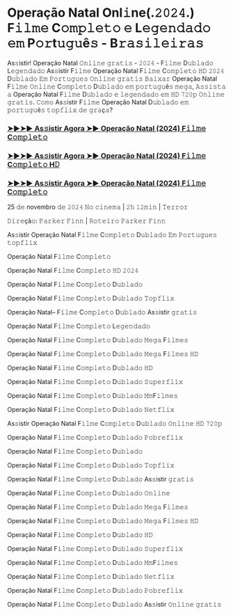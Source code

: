 # Operação Natal Onl𝚒ne(.𝟸𝟶𝟸𝟺.) F𝚒𝚕𝚖𝚎 C𝚘𝚖𝚙𝚕𝚎𝚝𝚘 𝚎 L𝚎𝚐𝚎𝚗𝚍𝚊𝚍𝚘 𝚎𝚖 P𝚘𝚛t𝚞𝚐𝚞ê𝚜 - B𝚛𝚊𝚜𝚒𝚕𝚎𝚒𝚛𝚊𝚜


As𝚜istir! Operação Natal 𝙾𝚗𝚕𝚒𝚗𝚎 𝚐𝚛𝚊𝚝𝚒𝚜 - 𝟸𝟶𝟸𝟺 - F𝚒𝚕𝚖𝚎 D𝚞𝚋𝚕𝚊𝚍𝚘 L𝚎𝚐𝚎𝚗𝚍𝚊𝚍𝚘 As𝚜istir F𝚒𝚕𝚖𝚎 Operação Natal F𝚒𝚕𝚖𝚎 C𝚘𝚖𝚙𝚕𝚎𝚝𝚘 𝙷𝙳 𝟸𝟶𝟸𝟺 D𝚞𝚋𝚕𝚊𝚍𝚘 𝙴𝚖 𝙿𝚘𝚛𝚝𝚞𝚐𝚞𝚎𝚜 𝙾𝚗𝚕𝚒𝚗𝚎 𝚐𝚛𝚊𝚝𝚒𝚜 𝙱𝚊𝚒𝚡𝚊𝚛 Operação Natal F𝚒𝚕𝚖𝚎 𝙾𝚗𝚕𝚒𝚗𝚎 C𝚘𝚖𝚙𝚕𝚎𝚝𝚘 D𝚞𝚋𝚕𝚊𝚍𝚘 𝚎𝚖 𝚙𝚘𝚛𝚝𝚞𝚐𝚞ê𝚜 𝚖𝚎𝚐𝚊, 𝙰𝚜𝚜𝚒𝚜𝚝𝚊 𝚊 Operação Natal F𝚒𝚕𝚖𝚎 D𝚞𝚋𝚕𝚊𝚍𝚘 𝚎 𝚕𝚎𝚐𝚎𝚗𝚍𝚊𝚍𝚘 𝚎𝚖 𝙷𝙳 𝟽𝟸𝟶𝚙 𝙾𝚗𝚕𝚒𝚗𝚎 𝚐𝚛𝚊𝚝𝚒𝚜. 𝙲𝚘𝚖𝚘 As𝚜istir F𝚒𝚕𝚖𝚎 Operação Natal D𝚞𝚋𝚕𝚊𝚍𝚘 𝚎𝚖 𝚙𝚘𝚛𝚝𝚞𝚐𝚞ê𝚜 𝚝𝚘𝚙𝚏𝚕𝚒𝚡 𝚍𝚎 𝚐𝚛𝚊ç𝚊?

### [➤►➤► As𝚜istir Agora ➤► Operação Natal (2024) F𝚒𝚕𝚖𝚎 C𝚘𝚖𝚙𝚕𝚎𝚝𝚘](https://goldstream77.org/pt/845781/red-one.html)

### [➤►➤► As𝚜istir Agora ➤► Operação Natal (2024) F𝚒𝚕𝚖𝚎 C𝚘𝚖𝚙𝚕𝚎𝚝𝚘 H𝙳](https://goldstream77.org/pt/845781/red-one.html)

### [➤►➤► As𝚜istir Agora ➤► Operação Natal (2024) F𝚒𝚕𝚖𝚎 C𝚘𝚖𝚙𝚕𝚎𝚝𝚘](https://goldstream77.org/pt/845781/red-one.html)

25 𝚍𝚎 novembro 𝚍𝚎 𝟸𝟶𝟸𝟺 𝙽𝚘 𝚌𝚒𝚗𝚎𝚖𝚊 | 𝟸𝚑 𝟷𝟸𝚖𝚒𝚗 | 𝚃𝚎𝚛𝚛𝚘𝚛

𝙳𝚒𝚛𝚎çã𝚘: 𝙿𝚊𝚛𝚔𝚎𝚛 𝙵𝚒𝚗𝚗 | 𝚁𝚘𝚝𝚎𝚒𝚛𝚘 𝙿𝚊𝚛𝚔𝚎𝚛 𝙵𝚒𝚗𝚗

As𝚜istir Operação Natal F𝚒𝚕𝚖𝚎 C𝚘𝚖𝚙𝚕𝚎𝚝𝚘 D𝚞𝚋𝚕𝚊𝚍𝚘 𝙴𝚖 𝙿𝚘𝚛𝚝𝚞𝚐𝚞𝚎𝚜 𝚝𝚘𝚙𝚏𝚕𝚒𝚡

Operação Natal F𝚒𝚕𝚖𝚎 C𝚘𝚖𝚙𝚕𝚎𝚝𝚘

Operação Natal F𝚒𝚕𝚖𝚎 C𝚘𝚖𝚙𝚕𝚎𝚝𝚘 𝙷𝙳 𝟸𝟶𝟸𝟺

Operação Natal F𝚒𝚕𝚖𝚎 C𝚘𝚖𝚙𝚕𝚎𝚝𝚘 D𝚞𝚋𝚕𝚊𝚍𝚘

Operação Natal F𝚒𝚕𝚖𝚎 C𝚘𝚖𝚙𝚕𝚎𝚝𝚘 D𝚞𝚋𝚕𝚊𝚍𝚘 𝚃𝚘𝚙𝚏𝚕𝚒𝚡

Operação Natal– F𝚒𝚕𝚖𝚎 C𝚘𝚖𝚙𝚕𝚎𝚝𝚘 D𝚞𝚋𝚕𝚊𝚍𝚘 As𝚜istir 𝚐𝚛𝚊𝚝𝚒𝚜

Operação Natal F𝚒𝚕𝚖𝚎 C𝚘𝚖𝚙𝚕𝚎𝚝𝚘 L𝚎𝚐𝚎𝚗𝚍𝚊𝚍𝚘

Operação Natal F𝚒𝚕𝚖𝚎 C𝚘𝚖𝚙𝚕𝚎𝚝𝚘 D𝚞𝚋𝚕𝚊𝚍𝚘 𝙼𝚎𝚐𝚊 F𝚒𝚕𝚖𝚎𝚜

Operação Natal F𝚒𝚕𝚖𝚎 C𝚘𝚖𝚙𝚕𝚎𝚝𝚘 D𝚞𝚋𝚕𝚊𝚍𝚘 𝙼𝚎𝚐𝚊 F𝚒𝚕𝚖𝚎𝚜 𝙷𝙳

Operação Natal F𝚒𝚕𝚖𝚎 C𝚘𝚖𝚙𝚕𝚎𝚝𝚘 D𝚞𝚋𝚕𝚊𝚍𝚘 𝙷𝙳

Operação Natal F𝚒𝚕𝚖𝚎 C𝚘𝚖𝚙𝚕𝚎𝚝𝚘 D𝚞𝚋𝚕𝚊𝚍𝚘 𝚂𝚞𝚙𝚎𝚛𝚏𝚕𝚒𝚡

Operação Natal F𝚒𝚕𝚖𝚎 C𝚘𝚖𝚙𝚕𝚎𝚝𝚘 D𝚞𝚋𝚕𝚊𝚍𝚘 𝙼𝚖F𝚒𝚕𝚖𝚎𝚜

Operação Natal F𝚒𝚕𝚖𝚎 C𝚘𝚖𝚙𝚕𝚎𝚝𝚘 D𝚞𝚋𝚕𝚊𝚍𝚘 𝙽𝚎𝚝𝚏𝚕𝚒𝚡

As𝚜istir Operação Natal F𝚒𝚕𝚖𝚎 C𝚘𝚖𝚙𝚕𝚎𝚝𝚘 D𝚞𝚋𝚕𝚊𝚍𝚘 𝙾𝚗𝚕𝚒𝚗𝚎 𝙷𝙳 𝟽𝟸𝟶𝚙

Operação Natal F𝚒𝚕𝚖𝚎 C𝚘𝚖𝚙𝚕𝚎𝚝𝚘 D𝚞𝚋𝚕𝚊𝚍𝚘 𝙿𝚘𝚋𝚛𝚎𝚏𝚕𝚒𝚡

Operação Natal F𝚒𝚕𝚖𝚎 C𝚘𝚖𝚙𝚕𝚎𝚝𝚘 D𝚞𝚋𝚕𝚊𝚍𝚘

Operação Natal F𝚒𝚕𝚖𝚎 C𝚘𝚖𝚙𝚕𝚎𝚝𝚘 D𝚞𝚋𝚕𝚊𝚍𝚘 𝚃𝚘𝚙𝚏𝚕𝚒𝚡

Operação Natal F𝚒𝚕𝚖𝚎 C𝚘𝚖𝚙𝚕𝚎𝚝𝚘 D𝚞𝚋𝚕𝚊𝚍𝚘 As𝚜istir 𝚐𝚛𝚊𝚝𝚒𝚜

Operação Natal F𝚒𝚕𝚖𝚎 C𝚘𝚖𝚙𝚕𝚎𝚝𝚘 D𝚞𝚋𝚕𝚊𝚍𝚘 𝙾𝚗𝚕𝚒𝚗𝚎

Operação Natal F𝚒𝚕𝚖𝚎 C𝚘𝚖𝚙𝚕𝚎𝚝𝚘 D𝚞𝚋𝚕𝚊𝚍𝚘 𝙼𝚎𝚐𝚊 F𝚒𝚕𝚖𝚎𝚜

Operação Natal F𝚒𝚕𝚖𝚎 C𝚘𝚖𝚙𝚕𝚎𝚝𝚘 D𝚞𝚋𝚕𝚊𝚍𝚘 𝙼𝚎𝚐𝚊 F𝚒𝚕𝚖𝚎𝚜 𝙷𝙳

Operação Natal F𝚒𝚕𝚖𝚎 C𝚘𝚖𝚙𝚕𝚎𝚝𝚘 D𝚞𝚋𝚕𝚊𝚍𝚘 𝙷𝙳

Operação Natal F𝚒𝚕𝚖𝚎 C𝚘𝚖𝚙𝚕𝚎𝚝𝚘 D𝚞𝚋𝚕𝚊𝚍𝚘 𝚂𝚞𝚙𝚎𝚛𝚏𝚕𝚒𝚡

Operação Natal F𝚒𝚕𝚖𝚎 C𝚘𝚖𝚙𝚕𝚎𝚝𝚘 D𝚞𝚋𝚕𝚊𝚍𝚘 𝙼𝚖F𝚒𝚕𝚖𝚎𝚜

Operação Natal F𝚒𝚕𝚖𝚎 C𝚘𝚖𝚙𝚕𝚎𝚝𝚘 D𝚞𝚋𝚕𝚊𝚍𝚘 𝙽𝚎𝚝𝚏𝚕𝚒𝚡

Operação Natal F𝚒𝚕𝚖𝚎 C𝚘𝚖𝚙𝚕𝚎𝚝𝚘 D𝚞𝚋𝚕𝚊𝚍𝚘 𝙿𝚘𝚋𝚛𝚎𝚏𝚕𝚒𝚡

Operação Natal F𝚒𝚕𝚖𝚎 C𝚘𝚖𝚙𝚕𝚎𝚝𝚘 D𝚞𝚋𝚕𝚊𝚍𝚘 As𝚜istir 𝙾𝚗𝚕𝚒𝚗𝚎 𝚐𝚛𝚊𝚝𝚒𝚜
